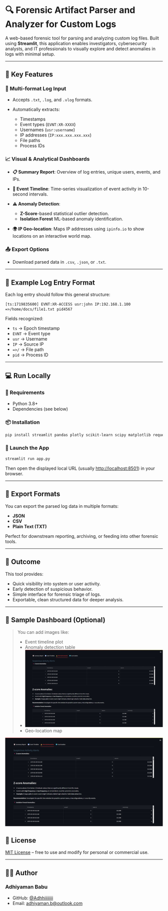 # 🔍 Forensic Artifact Parser and Analyzer for Custom Logs

A web-based forensic tool for parsing and analyzing custom log files. Built using **Streamlit**, this application enables investigators, cybersecurity analysts, and IT professionals to visually explore and detect anomalies in logs with minimal setup.

---

## 🧰 Key Features

### 📂 Multi-format Log Input

* Accepts `.txt`, `.log`, and `.vlog` formats.
* Automatically extracts:

  * Timestamps
  * Event types (`EVNT:XR-XXXX`)
  * Usernames (`usr:username`)
  * IP addresses (`IP:xxx.xxx.xxx.xxx`)
  * File paths
  * Process IDs

### 📈 Visual & Analytical Dashboards

* **📋 Summary Report**: Overview of log entries, unique users, events, and IPs.
* **📅 Event Timeline**: Time-series visualization of event activity in 10-second intervals.
* **⚠️ Anomaly Detection**:

  * **Z-Score**-based statistical outlier detection.
  * **Isolation Forest** ML-based anomaly identification.
* **🌍 IP Geo-location**: Maps IP addresses using `ipinfo.io` to show locations on an interactive world map.

### 📤 Export Options

* Download parsed data in `.csv`, `.json`, or `.txt`.

---

## 🧪 Example Log Entry Format

Each log entry should follow this general structure:

```
[ts:1719835600] EVNT:XR-ACCESS usr:john IP:192.168.1.100 =>/home/docs/file1.txt pid4567
```

Fields recognized:

* `ts` → Epoch timestamp
* `EVNT` → Event type
* `usr` → Username
* `IP` → Source IP
* `=>/` → File path
* `pid` → Process ID

---

## 💻 Run Locally

### 🔧 Requirements

* Python 3.8+
* Dependencies (see below)

### 📦 Installation

```bash
pip install streamlit pandas plotly scikit-learn scipy matplotlib requests
```

### 🚀 Launch the App

```bash
streamlit run app.py
```

Then open the displayed local URL (usually [http://localhost:8501](http://localhost:8501)) in your browser.

---

## 📁 Export Formats

You can export the parsed log data in multiple formats:

* **JSON**
* **CSV**
* **Plain Text (TXT)**

Perfect for downstream reporting, archiving, or feeding into other forensic tools.

---

## 📌 Outcome

This tool provides:

* Quick visibility into system or user activity.
* Early detection of suspicious behavior.
* Simple interface for forensic triage of logs.
* Exportable, clean structured data for deeper analysis.

---

## 📸 Sample Dashboard (Optional)

> You can add images like:
>
> * Event timeline plot
> * Anomaly detection table
> * ![Alerts & Anomalies](./screenshot/Alerts%20&%20Anomalies.jpeg)
> * Geo-location map

![Alerts & Anomalies](./screenshot/Alerts%20&%20Anomalies.jpeg)

## 📜 License

[MIT License](LICENSE) – free to use and modify for personal or commercial use.

---

## 👨‍💻 Author

### **Adhiyaman Babu**

- GitHub: [@Adhhiiiiiiii](https://github.com/Adhhiiiiiiii)
- Email: [adhiyaman.b@outlook.com](mailto:adhiyaman.b@outlook.com)

